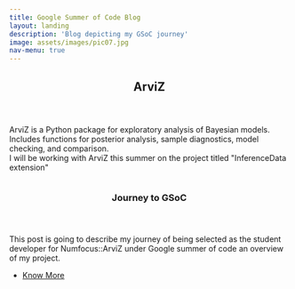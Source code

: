 ```yaml
---
title: Google Summer of Code Blog
layout: landing
description: 'Blog depicting my GSoC journey'
image: assets/images/pic07.jpg
nav-menu: true
---
```


<!-- Main -->
<div id="main">

<!-- One -->
<section id="one">
	<div class="inner">
		<header class="major">
			<h2>ArviZ</h2>
		</header>
		<p>ArviZ is a Python package for exploratory analysis of Bayesian models. Includes functions for posterior analysis, sample diagnostics, model checking, and comparison.<br> I will be working with ArviZ this summer on the project titled "InferenceData extension" </p>
	</div>
</section>

<!-- Two -->
<section id="two" class="spotlights">
	<section>
		<a href="generic.html" class="image">
			<img src="{% link assets/images/pic08.jpg %}" alt="" data-position="center center" />
		</a>
		<div class="content">
			<div class="inner">
				<header class="major">
					<h3>Journey to GSoC</h3>
				</header>
				<p>This post is going to describe my journey of being selected as the student developer for Numfocus::ArviZ under Google summer of code an overview of my project.</p>
				<ul class="actions">
					<li><a href="gsoc/gsoc_journey.html" class="button">Know More</a></li>
				</ul>
			</div>
		</div>
	</section>
</section>


</div>

